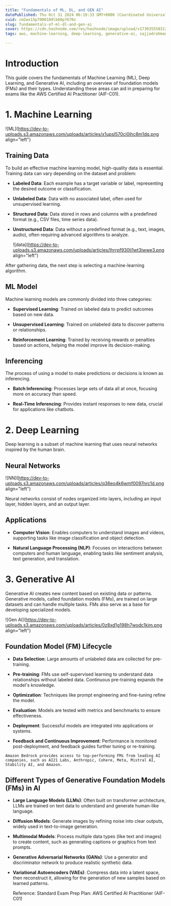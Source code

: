 ```yaml
---
title: "Fundamentals of ML, DL, and GEN AI"
datePublished: Thu Oct 31 2024 06:19:33 GMT+0000 (Coordinated Universal Time)
cuid: cm2wx15p7000109lb60p7670z
slug: fundamentals-of-ml-dl-and-gen-ai
cover: https://cdn.hashnode.com/res/hashnode/image/upload/v1730355503122/d9f59201-0a60-466e-afd1-a7662628b1f4.png
tags: aws, machine-learning, deep-learning, generative-ai, sajjadrahman

---
```


# Introduction

This guide covers the fundamentals of Machine Learning (ML), Deep Learning, and Generative AI, including an overview of foundation models (FMs) and their types. Understanding these areas can aid in preparing for exams like the AWS Certified AI Practitioner (AIF-C01).

# 1\. Machine Learning

![ML](https://dev-to-uploads.s3.amazonaws.com/uploads/articles/x1upsl570ci0ihc8m1dq.png align="left")

## Training Data

To build an effective machine learning model, high-quality data is essential. Training data can vary depending on the dataset and problem:

* **Labeled Data**: Each example has a target variable or label, representing the desired outcome or classification.
    
* **Unlabeled Data**: Data with no associated label, often used for unsupervised learning.
    
* **Structured Data**: Data stored in rows and columns with a predefined format (e.g., CSV files, time series data).
    
* **Unstructured Data**: Data without a predefined format (e.g., text, images, audio), often requiring advanced algorithms to analyze.
    
    ![data](https://dev-to-uploads.s3.amazonaws.com/uploads/articles/lhrrpf930lj1wt3iwwe3.png align="left")
    

After gathering data, the next step is selecting a machine-learning algorithm.

## ML Model

Machine learning models are commonly divided into three categories:

* **Supervised Learning**: Trained on labeled data to predict outcomes based on new data.
    
* **Unsupervised Learning**: Trained on unlabeled data to discover patterns or relationships.
    
* **Reinforcement Learning**: Trained by receiving rewards or penalties based on actions, helping the model improve its decision-making.
    

## Inferencing

The process of using a model to make predictions or decisions is known as inferencing.

* **Batch Inferencing**: Processes large sets of data all at once, focusing more on accuracy than speed.
    
* **Real-Time Inferencing**: Provides instant responses to new data, crucial for applications like chatbots.
    

# 2\. Deep Learning

Deep learning is a subset of machine learning that uses neural networks inspired by the human brain.

## Neural Networks

![NN](https://dev-to-uploads.s3.amazonaws.com/uploads/articles/q36eo4k6wmf0097nrc1d.png align="left")

Neural networks consist of nodes organized into layers, including an input layer, hidden layers, and an output layer.

## Applications

* **Computer Vision**: Enables computers to understand images and videos, supporting tasks like image classification and object detection.
    
* **Natural Language Processing (NLP)**: Focuses on interactions between computers and human language, enabling tasks like sentiment analysis, text generation, and translation.
    

# 3\. Generative AI

Generative AI creates new content based on existing data or patterns. Generative models, called foundation models (FMs), are trained on large datasets and can handle multiple tasks. FMs also serve as a base for developing specialized models.

![Gen AI](https://dev-to-uploads.s3.amazonaws.com/uploads/articles/0z8xd1g198h7wodc1kjm.png align="left")

## Foundation Model (FM) Lifecycle

* **Data Selection**: Large amounts of unlabeled data are collected for pre-training.
    
* **Pre-training**: FMs use self-supervised learning to understand data relationships without labeled data. Continuous pre-training expands the model's knowledge.
    
* **Optimization**: Techniques like prompt engineering and fine-tuning refine the model.
    
* **Evaluation**: Models are tested with metrics and benchmarks to ensure effectiveness.
    
* **Deployment**: Successful models are integrated into applications or systems.
    
* **Feedback and Continuous Improvement**: Performance is monitored post-deployment, and feedback guides further tuning or re-training.
    

`Amazon Bedrock provides access to top-performing FMs from leading AI companies, such as AI21 Labs, Anthropic, Cohere, Meta, Mistral AI, Stability AI, and Amazon.`

## Different Types of Generative Foundation Models (FMs) in AI

* **Large Language Models (LLMs)**: Often built on transformer architecture, LLMs are trained on text data to understand and generate human-like language.
    
* **Diffusion Models**: Generate images by refining noise into clear outputs, widely used in text-to-image generation.
    
* **Multimodal Models**: Process multiple data types (like text and images) to create content, such as generating captions or graphics from text prompts.
    
* **Generative Adversarial Networks (GANs)**: Use a generator and discriminator network to produce realistic synthetic data.
    
* **Variational Autoencoders (VAEs)**: Compress data into a latent space, then reconstruct it, allowing for the generation of new samples based on learned patterns.
    
    Reference: Standard Exam Prep Plan: AWS Certified AI Practitioner (AIF-C01)